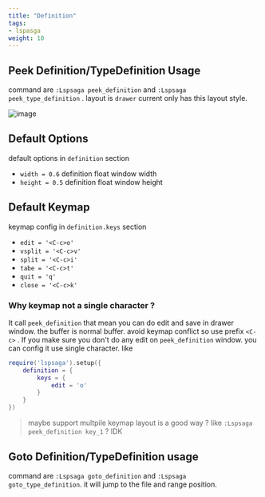 ```yaml
---
title: "Definition"
tags:
- lspasga
weight: 10
---
```


## Peek Definition/TypeDefinition Usage

command are `:Lspsaga peek_definition` and `:Lspsaga peek_type_definition`  . layout is `drawer` current only has this layout style.

![image](https://github.com/nvimdev/lspsaga.nvim/assets/41671631/b4f1b724-7d6a-49cc-9b4b-6c95b49abae7)

## Default Options

default options in `definition` section

- `width = 0.6`   definition float window width
- `height = 0.5`  definition float window height

## Default Keymap

keymap config in `definition.keys` section

- `edit = '<C-c>o'`
- `vsplit = '<C-c>v'`
- `split = '<C-c>i'`
- `tabe = '<C-c>t'`
- `quit = 'q'`
- `close = '<C-c>k'`

### Why keymap not a single character ?

It call `peek_definition` that mean you can do edit and save in drawer window. the buffer is normal buffer. 
avoid keymap conflict so use prefix `<C-c>` . If you make sure you don't do any edit on `peek_definition` window. you can config it use single character. like

```lua
require('lspsaga').setup({
    definition = {
        keys = {
            edit = 'o'
        }
    }
})
```

> maybe support multpile keymap layout is a good way ? like `:Lspsaga peek_definition key_1` ? IDK


## Goto Definition/TypeDefinition usage

command are `:Lspsaga goto_definition` and `:Lspsaga goto_type_definition`. it will jump to the file and range position.